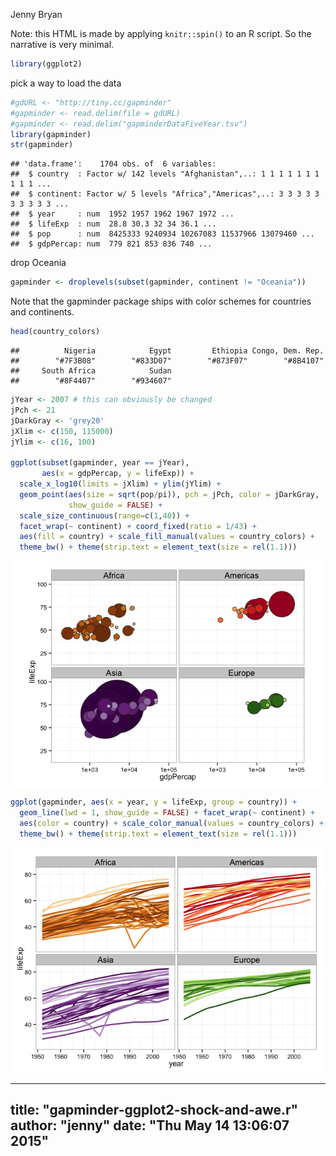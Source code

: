 Jenny Bryan  



Note: this HTML is made by applying `knitr::spin()` to an R script. So the
narrative is very minimal.


```r
library(ggplot2)
```

pick a way to load the data


```r
#gdURL <- "http://tiny.cc/gapminder"
#gapminder <- read.delim(file = gdURL) 
#gapminder <- read.delim("gapminderDataFiveYear.tsv")
library(gapminder)
str(gapminder)
```

```
## 'data.frame':	1704 obs. of  6 variables:
##  $ country  : Factor w/ 142 levels "Afghanistan",..: 1 1 1 1 1 1 1 1 1 1 ...
##  $ continent: Factor w/ 5 levels "Africa","Americas",..: 3 3 3 3 3 3 3 3 3 3 ...
##  $ year     : num  1952 1957 1962 1967 1972 ...
##  $ lifeExp  : num  28.8 30.3 32 34 36.1 ...
##  $ pop      : num  8425333 9240934 10267083 11537966 13079460 ...
##  $ gdpPercap: num  779 821 853 836 740 ...
```

drop Oceania


```r
gapminder <- droplevels(subset(gapminder, continent != "Oceania"))
```

Note that the gapminder package ships with color schemes for countries and continents.


```r
head(country_colors)
```

```
##          Nigeria            Egypt         Ethiopia Congo, Dem. Rep. 
##        "#7F3B08"        "#833D07"        "#873F07"        "#8B4107" 
##     South Africa            Sudan 
##        "#8F4407"        "#934607"
```

```r
jYear <- 2007 # this can obviously be changed
jPch <- 21
jDarkGray <- 'grey20'
jXlim <- c(150, 115000)
jYlim <- c(16, 100)

ggplot(subset(gapminder, year == jYear),
       aes(x = gdpPercap, y = lifeExp)) +
  scale_x_log10(limits = jXlim) + ylim(jYlim) +
  geom_point(aes(size = sqrt(pop/pi)), pch = jPch, color = jDarkGray,
             show_guide = FALSE) + 
  scale_size_continuous(range=c(1,40)) +
  facet_wrap(~ continent) + coord_fixed(ratio = 1/43) +
  aes(fill = country) + scale_fill_manual(values = country_colors) +
  theme_bw() + theme(strip.text = element_text(size = rel(1.1)))
```

![](figure/shock-awe-unnamed-chunk-4-1.png) 

```r
ggplot(gapminder, aes(x = year, y = lifeExp, group = country)) +
  geom_line(lwd = 1, show_guide = FALSE) + facet_wrap(~ continent) +
  aes(color = country) + scale_color_manual(values = country_colors) +
  theme_bw() + theme(strip.text = element_text(size = rel(1.1)))
```

![](figure/shock-awe-unnamed-chunk-4-2.png) 


---
title: "gapminder-ggplot2-shock-and-awe.r"
author: "jenny"
date: "Thu May 14 13:06:07 2015"
---
